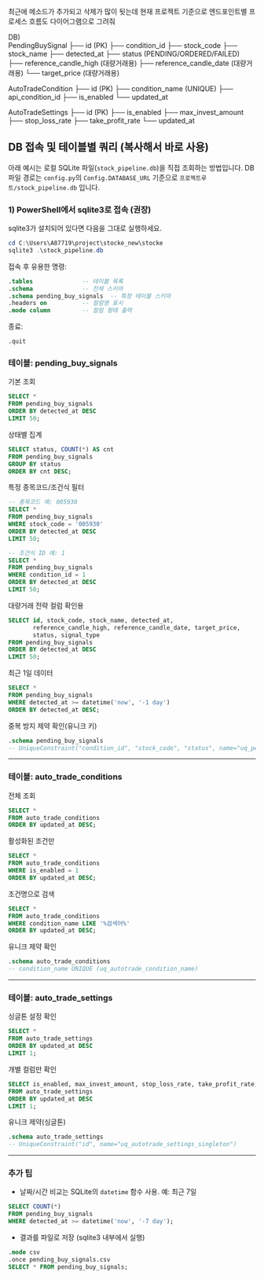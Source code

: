 최근에 메소드가 추가되고 삭제가 많이 됫는데 
현재 프로젝트 기준으로 엔드포인트별 프로세스 흐름도 다이어그램으로 그려줘

DB)  
PendingBuySignal
├── id (PK)
├── condition_id
├── stock_code
├── stock_name
├── detected_at
├── status (PENDING/ORDERED/FAILED)
├── reference_candle_high (대량거래용)
├── reference_candle_date (대량거래용)
└── target_price (대량거래용)

AutoTradeCondition
├── id (PK)
├── condition_name (UNIQUE)
├── api_condition_id
├── is_enabled
└── updated_at

AutoTradeSettings
├── id (PK)
├── is_enabled
├── max_invest_amount
├── stop_loss_rate
├── take_profit_rate
└── updated_at

## DB 접속 및 테이블별 쿼리 (복사해서 바로 사용)

아래 예시는 로컬 SQLite 파일(`stock_pipeline.db`)을 직접 조회하는 방법입니다. DB 파일 경로는 `config.py`의 `Config.DATABASE_URL` 기준으로 `프로젝트루트/stock_pipeline.db` 입니다.

### 1) PowerShell에서 sqlite3로 접속 (권장)
sqlite3가 설치되어 있다면 다음을 그대로 실행하세요.
```powershell
cd C:\Users\A87719\project\stocke_new\stocke
sqlite3 .\stock_pipeline.db
```

접속 후 유용한 명령:
```sql
.tables              -- 테이블 목록
.schema              -- 전체 스키마
.schema pending_buy_signals  -- 특정 테이블 스키마
.headers on          -- 컬럼명 표시
.mode column         -- 컬럼 형태 출력
```

종료:
```sql
.quit
```  

### 테이블: pending_buy_signals
기본 조회
```sql
SELECT *
FROM pending_buy_signals
ORDER BY detected_at DESC
LIMIT 50;
```

상태별 집계
```sql
SELECT status, COUNT(*) AS cnt
FROM pending_buy_signals
GROUP BY status
ORDER BY cnt DESC;
```

특정 종목코드/조건식 필터
```sql
-- 종목코드 예: 005930
SELECT *
FROM pending_buy_signals
WHERE stock_code = '005930'
ORDER BY detected_at DESC
LIMIT 50;

-- 조건식 ID 예: 1
SELECT *
FROM pending_buy_signals
WHERE condition_id = 1
ORDER BY detected_at DESC
LIMIT 50;
```

대량거래 전략 컬럼 확인용
```sql
SELECT id, stock_code, stock_name, detected_at,
       reference_candle_high, reference_candle_date, target_price,
       status, signal_type
FROM pending_buy_signals
ORDER BY detected_at DESC
LIMIT 50;
```

최근 1일 데이터
```sql
SELECT *
FROM pending_buy_signals
WHERE detected_at >= datetime('now', '-1 day')
ORDER BY detected_at DESC;
```

중복 방지 제약 확인(유니크 키)
```sql
.schema pending_buy_signals
-- UniqueConstraint("condition_id", "stock_code", "status", name="uq_pending_unique")
```

---

### 테이블: auto_trade_conditions
전체 조회
```sql
SELECT *
FROM auto_trade_conditions
ORDER BY updated_at DESC;
```

활성화된 조건만
```sql
SELECT *
FROM auto_trade_conditions
WHERE is_enabled = 1
ORDER BY updated_at DESC;
```

조건명으로 검색
```sql
SELECT *
FROM auto_trade_conditions
WHERE condition_name LIKE '%검색어%'
ORDER BY updated_at DESC;
```

유니크 제약 확인
```sql
.schema auto_trade_conditions
-- condition_name UNIQUE (uq_autotrade_condition_name)
```

---

### 테이블: auto_trade_settings
싱글톤 설정 확인
```sql
SELECT *
FROM auto_trade_settings
ORDER BY updated_at DESC
LIMIT 1;
```

개별 컬럼만 확인
```sql
SELECT is_enabled, max_invest_amount, stop_loss_rate, take_profit_rate, updated_at
FROM auto_trade_settings
ORDER BY updated_at DESC
LIMIT 1;
```

유니크 제약(싱글톤)
```sql
.schema auto_trade_settings
-- UniqueConstraint("id", name="uq_autotrade_settings_singleton")
```

---

### 추가 팁
- 날짜/시간 비교는 SQLite의 `datetime` 함수 사용. 예: 최근 7일
```sql
SELECT COUNT(*)
FROM pending_buy_signals
WHERE detected_at >= datetime('now', '-7 day');
```

- 결과를 파일로 저장 (sqlite3 내부에서 실행)
```sql
.mode csv
.once pending_buy_signals.csv
SELECT * FROM pending_buy_signals;
```